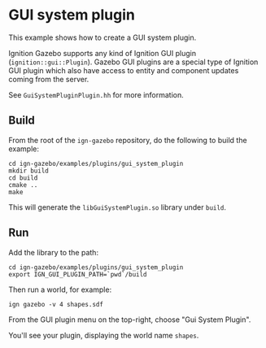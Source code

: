 # GUI system plugin

This example shows how to create a GUI system plugin.

Ignition Gazebo supports any kind of Ignition GUI plugin
(`ignition::gui::Plugin`). Gazebo GUI plugins are a special type of Ignition
GUI plugin which also have access to entity and component updates coming from
the server.

See `GuiSystemPluginPlugin.hh` for more information.

## Build

From the root of the `ign-gazebo` repository, do the following to build the example:

~~~
cd ign-gazebo/examples/plugins/gui_system_plugin
mkdir build
cd build
cmake ..
make
~~~

This will generate the `libGuiSystemPlugin.so` library under `build`.

## Run

Add the library to the path:

~~~
cd ign-gazebo/examples/plugins/gui_system_plugin
export IGN_GUI_PLUGIN_PATH=`pwd`/build
~~~

Then run a world, for example:

    ign gazebo -v 4 shapes.sdf

From the GUI plugin menu on the top-right, choose "Gui System Plugin".

You'll see your plugin, displaying the world name `shapes`.
